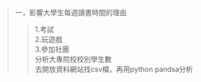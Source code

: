 > 一，影響大學生每週讀書時間的理由  
>>1.考試  
  2.玩遊戲  
  3.參加社團  
>分析大專院校校別學生數  
>>去開放資料網站找csv檔，再用python pandsa分析  
